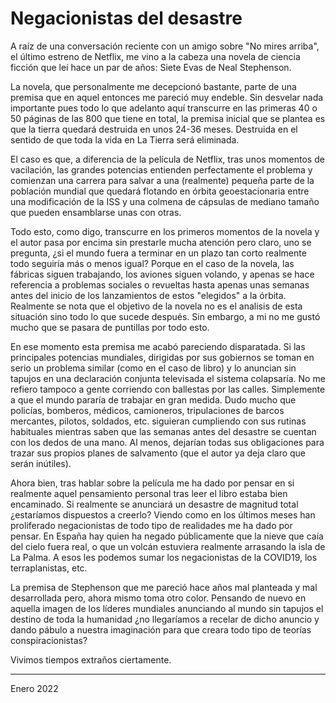 # Negacionistas del desastre


A raíz de una conversación reciente con un amigo sobre "No mires arriba", el
último estreno de Netflix, me vino a la cabeza  una novela de ciencia ficción que leí
hace un par de años: Siete Evas de Neal Stephenson.

La novela, que personalmente me decepcionó bastante, parte de una premisa que en
aquel entonces me pareció muy endeble. Sin desvelar nada importante pues todo lo
que adelanto aquí transcurre en las primeras 40 o 50 páginas de las 800 que
tiene en total, la premisa inicial que se plantea es que la tierra quedará destruida en unos
24-36 meses. Destruida en el sentido de que toda la vida en La Tierra será
eliminada.

El caso es que, a diferencia de la película de Netflix, tras unos momentos de
vacilación, las grandes potencias entienden perfectamente el problema y
comienzan una carrera para salvar a una (realmente) pequeña parte de la
población mundial que quedará flotando en órbita geoestacionaria entre una
modificación de la ISS y una colmena de cápsulas de mediano tamaño que pueden
ensamblarse unas con otras.

Todo esto, como digo, transcurre en los primeros momentos de la novela y el autor
pasa por encima sin prestarle mucha atención pero claro, uno se pregunta, ¿si el
mundo fuera a terminar en un plazo tan corto realmente todo seguiría más o menos
igual? Porque en el caso de la novela, las fábricas siguen trabajando, los
aviones siguen volando, y apenas se hace referencia a problemas sociales o
revueltas hasta apenas unas semanas antes del inicio de los lanzamientos de
estos "elegidos" a la órbita. Realmente se nota que el objetivo de la novela no
es el analisis de esta situación sino todo lo que sucede después. Sin embargo, 
a mi no me gustó mucho que se pasara de puntillas por todo esto. 

En ese momento esta premisa me acabó pareciendo disparatada. Si las principales
potencias mundiales, dirigidas por sus gobiernos se toman en serio un problema
similar (como en el caso de libro) y lo anuncian sin tapujos en una declaración
conjunta televisada el sistema colapsaría. No me refiero tampoco a gente
corriendo con ballestas por las calles. Simplemente a que el mundo pararía de
trabajar en gran medida. Dudo mucho que policías, bomberos, médicos, camioneros,
tripulaciones de barcos mercantes, pilotos, soldados, etc. siguieran cumpliendo
con sus rutinas habituales mientras saben que las semanas antes del desastre se
cuentan con los dedos de una mano. Al menos, dejarían todas sus obligaciones
para trazar sus propios planes de salvamento (que el autor ya deja claro que
serán inútiles).

Ahora bien, tras hablar sobre la película me ha dado por pensar en si realmente aquel
pensamiento personal tras leer el libro estaba bien encaminado. Si realmente se
anunciará un desastre de magnitud total ¿estaríamos dispuestos a creerlo? Viendo
como en los últimos meses han proliferado negacionistas de todo tipo de
realidades me ha dado por pensar. En España hay quien ha negado públicamente que
la nieve que caía del cielo fuera real, o que un volcán estuviera realmente
arrasando la isla de La Palma. A esos les podemos sumar los negacionistas de
la COVID19, los terraplanistas, etc.

La premisa de Stephenson que me pareció hace años mal planteada y mal
desarrollada pero, ahora mismo toma otro color. Pensando de nuevo en aquella
imagen de los líderes mundiales anunciando al mundo sin tapujos el destino de
toda la humanidad ¿no llegaríamos a recelar de dicho anuncio y dando pábulo a
nuestra imaginación para que creara todo tipo de teorías conspiracionistas?

Vivimos tiempos extraños ciertamente.


---

Enero 2022

